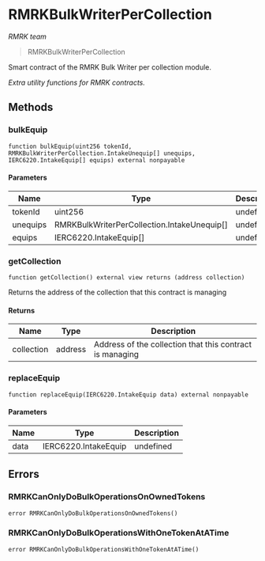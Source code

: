 # RMRKBulkWriterPerCollection

*RMRK team*

> RMRKBulkWriterPerCollection

Smart contract of the RMRK Bulk Writer per collection module.

*Extra utility functions for RMRK contracts.*

## Methods

### bulkEquip

```solidity
function bulkEquip(uint256 tokenId, RMRKBulkWriterPerCollection.IntakeUnequip[] unequips, IERC6220.IntakeEquip[] equips) external nonpayable
```





#### Parameters

| Name | Type | Description |
|---|---|---|
| tokenId | uint256 | undefined |
| unequips | RMRKBulkWriterPerCollection.IntakeUnequip[] | undefined |
| equips | IERC6220.IntakeEquip[] | undefined |

### getCollection

```solidity
function getCollection() external view returns (address collection)
```

Returns the address of the collection that this contract is managing




#### Returns

| Name | Type | Description |
|---|---|---|
| collection | address | Address of the collection that this contract is managing |

### replaceEquip

```solidity
function replaceEquip(IERC6220.IntakeEquip data) external nonpayable
```





#### Parameters

| Name | Type | Description |
|---|---|---|
| data | IERC6220.IntakeEquip | undefined |




## Errors

### RMRKCanOnlyDoBulkOperationsOnOwnedTokens

```solidity
error RMRKCanOnlyDoBulkOperationsOnOwnedTokens()
```






### RMRKCanOnlyDoBulkOperationsWithOneTokenAtATime

```solidity
error RMRKCanOnlyDoBulkOperationsWithOneTokenAtATime()
```








